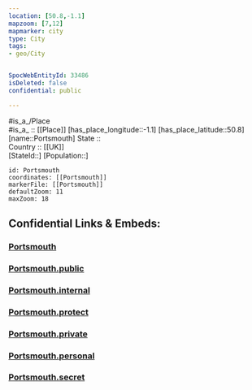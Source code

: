 ```yaml
---
location: [50.8,-1.1] 
mapzoom: [7,12] 
mapmarker: city 
type: City
tags:
- geo/City


SpocWebEntityId: 33486
isDeleted: false
confidential: public

---
```

#is_a_/Place  
#is_a_ :: [[Place]] 
[has_place_longitude::-1.1] 
[has_place_latitude::50.8] 
[name::Portsmouth] 
State ::  
Country :: [[UK]]  
[StateId::] 
[Population::] 



```leaflet
id: Portsmouth
coordinates: [[Portsmouth]] 
markerFile: [[Portsmouth]] 
defaultZoom: 11 
maxZoom: 18
```


## Confidential Links & Embeds: 

### [Portsmouth](/_Standards/Earth/Continent/Europe/Europe~North/UK/England/Regions~England/South_East_England/Portsmouth,County/cities~Portsmouth/Portsmouth.md) 

### [Portsmouth.public](/_public/Earth/Continent/Europe/Europe~North/UK/England/Regions~England/South_East_England/Portsmouth,County/cities~Portsmouth/Portsmouth.public.md) 

### [Portsmouth.internal](/_internal/Earth/Continent/Europe/Europe~North/UK/England/Regions~England/South_East_England/Portsmouth,County/cities~Portsmouth/Portsmouth.internal.md) 

### [Portsmouth.protect](/_protect/Earth/Continent/Europe/Europe~North/UK/England/Regions~England/South_East_England/Portsmouth,County/cities~Portsmouth/Portsmouth.protect.md) 

### [Portsmouth.private](/_private/Earth/Continent/Europe/Europe~North/UK/England/Regions~England/South_East_England/Portsmouth,County/cities~Portsmouth/Portsmouth.private.md) 

### [Portsmouth.personal](/_personal/Earth/Continent/Europe/Europe~North/UK/England/Regions~England/South_East_England/Portsmouth,County/cities~Portsmouth/Portsmouth.personal.md) 

### [Portsmouth.secret](/_secret/Earth/Continent/Europe/Europe~North/UK/England/Regions~England/South_East_England/Portsmouth,County/cities~Portsmouth/Portsmouth.secret.md)

